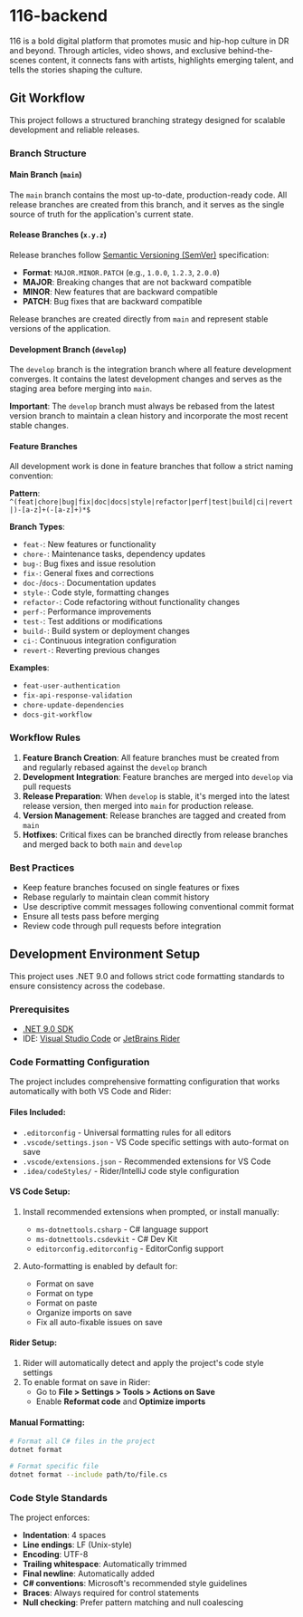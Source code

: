 # 116-backend
116 is a bold digital platform that promotes music and hip-hop culture in DR and beyond. Through articles, video shows, and exclusive behind-the-scenes content, it connects fans with artists, highlights emerging talent, and tells the stories shaping the culture.

## Git Workflow

This project follows a structured branching strategy designed for scalable development and reliable releases.

### Branch Structure

#### Main Branch (`main`)
The `main` branch contains the most up-to-date, production-ready code. All release branches are created from this branch, and it serves as the single source of truth for the application's current state.

#### Release Branches (`x.y.z`)
Release branches follow [Semantic Versioning (SemVer)](https://semver.org/) specification:
- **Format**: `MAJOR.MINOR.PATCH` (e.g., `1.0.0`, `1.2.3`, `2.0.0`)
- **MAJOR**: Breaking changes that are not backward compatible
- **MINOR**: New features that are backward compatible
- **PATCH**: Bug fixes that are backward compatible

Release branches are created directly from `main` and represent stable versions of the application.

#### Development Branch (`develop`)
The `develop` branch is the integration branch where all feature development converges. It contains the latest development changes and serves as the staging area before merging into `main`.

**Important**: The `develop` branch must always be rebased from the latest version branch to maintain a clean history and incorporate the most recent stable changes.

#### Feature Branches
All development work is done in feature branches that follow a strict naming convention:

**Pattern**: `^(feat|chore|bug|fix|doc|docs|style|refactor|perf|test|build|ci|revert|)-[a-z]+(-[a-z]+)*$`

**Branch Types**:
- `feat-`: New features or functionality
- `chore-`: Maintenance tasks, dependency updates
- `bug-`: Bug fixes and issue resolution
- `fix-`: General fixes and corrections
- `doc-`/`docs-`: Documentation updates
- `style-`: Code style, formatting changes
- `refactor-`: Code refactoring without functionality changes
- `perf-`: Performance improvements
- `test-`: Test additions or modifications
- `build-`: Build system or deployment changes
- `ci-`: Continuous integration configuration
- `revert-`: Reverting previous changes

**Examples**:
- `feat-user-authentication`
- `fix-api-response-validation`
- `chore-update-dependencies`
- `docs-git-workflow`

### Workflow Rules

1. **Feature Branch Creation**: All feature branches must be created from and regularly rebased against the `develop` branch
2. **Development Integration**: Feature branches are merged into `develop` via pull requests
3. **Release Preparation**: When `develop` is stable, it's merged into the latest release version, then merged into `main` for production release.
4. **Version Management**: Release branches are tagged and created from `main`
5. **Hotfixes**: Critical fixes can be branched directly from release branches and merged back to both `main` and `develop`

### Best Practices

- Keep feature branches focused on single features or fixes
- Rebase regularly to maintain clean commit history
- Use descriptive commit messages following conventional commit format
- Ensure all tests pass before merging
- Review code through pull requests before integration

## Development Environment Setup

This project uses .NET 9.0 and follows strict code formatting standards to ensure consistency across the codebase.

### Prerequisites

- [.NET 9.0 SDK](https://dotnet.microsoft.com/download/dotnet/9.0)
- IDE: [Visual Studio Code](https://code.visualstudio.com/) or [JetBrains Rider](https://www.jetbrains.com/rider/)

### Code Formatting Configuration

The project includes comprehensive formatting configuration that works automatically with both VS Code and Rider:

#### Files Included:
- `.editorconfig` - Universal formatting rules for all editors
- `.vscode/settings.json` - VS Code specific settings with auto-format on save
- `.vscode/extensions.json` - Recommended extensions for VS Code
- `.idea/codeStyles/` - Rider/IntelliJ code style configuration

#### VS Code Setup:
1. Install recommended extensions when prompted, or install manually:
   - `ms-dotnettools.csharp` - C# language support
   - `ms-dotnettools.csdevkit` - C# Dev Kit
   - `editorconfig.editorconfig` - EditorConfig support

2. Auto-formatting is enabled by default for:
   - Format on save
   - Format on type
   - Format on paste
   - Organize imports on save
   - Fix all auto-fixable issues on save

#### Rider Setup:
1. Rider will automatically detect and apply the project's code style settings
2. To enable format on save in Rider:
   - Go to **File > Settings > Tools > Actions on Save**
   - Enable **Reformat code** and **Optimize imports**

#### Manual Formatting:
```bash
# Format all C# files in the project
dotnet format

# Format specific file
dotnet format --include path/to/file.cs
```

### Code Style Standards

The project enforces:
- **Indentation**: 4 spaces
- **Line endings**: LF (Unix-style)
- **Encoding**: UTF-8
- **Trailing whitespace**: Automatically trimmed
- **Final newline**: Automatically added
- **C# conventions**: Microsoft's recommended style guidelines
- **Braces**: Always required for control statements
- **Null checking**: Prefer pattern matching and null coalescing

